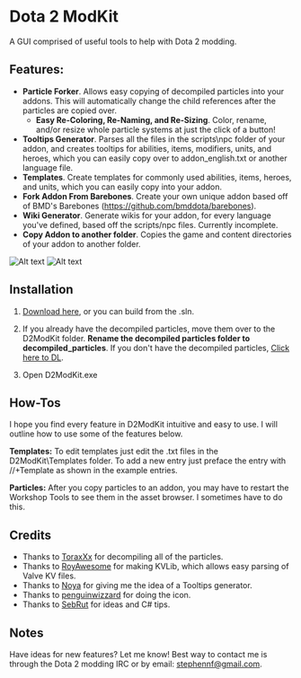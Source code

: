 # Dota 2 ModKit

A GUI comprised of useful tools to help with Dota 2 modding.

## Features:
* **Particle Forker**. Allows easy copying of decompiled particles into your addons. This will automatically change the child references after the particles are copied over.
  * **Easy Re-Coloring, Re-Naming, and Re-Sizing**. Color, rename, and/or resize whole particle systems at just the click of a button!
* **Tooltips Generator**. Parses all the files in the scripts\npc folder of your addon, and creates tooltips for abilities, items, modifiers, units, and heroes, which you can easily copy over to addon_english.txt or another language file.
* **Templates**. Create templates for commonly used abilities, items, heroes, and units, which you can easily copy into your addon.
* **Fork Addon From Barebones**. Create your own unique addon based off of BMD's Barebones (https://github.com/bmddota/barebones).
* **Wiki Generator**. Generate wikis for your addon, for every language you've defined, based off the scripts/npc files. Currently incomplete.
* **Copy Addon to another folder**. Copies the game and content directories of your addon to another folder.

![Alt text](http://i.imgur.com/XrRY5HO.png)
![Alt text](http://i.imgur.com/Zerrlb3.png)

## Installation

1. [Download here](https://github.com/Myll/Dota-2-ModKit/releases), or you can build from the .sln.

2. If you already have the decompiled particles, move them over to the D2ModKit folder. **Rename the decompiled particles folder to decompiled_particles**. If you don't have the decompiled particles, [Click here to DL](https://mega.co.nz/#!cpgkSQbY!_xjYFGgkL2yhv0l8MPjEfESjN7B1S0cVP-QXsx3c-7M).

3. Open D2ModKit.exe

## How-Tos

I hope you find every feature in D2ModKit intuitive and easy to use. I will outline how to use some of the features below.

**Templates:** To edit templates just edit the .txt files in the D2ModKit\Templates folder. To add a new entry just preface the entry with //+Template as shown in the example entries.

**Particles:** After you copy particles to an addon, you may have to restart the Workshop Tools to see them in the asset browser. I sometimes have to do this.

## Credits

* Thanks to [ToraxXx](https://github.com/toraxxx) for decompiling all of the particles.
* Thanks to [RoyAwesome](https://github.com/RoyAwesome) for making KVLib, which allows easy parsing of Valve KV files.
* Thanks to [Noya](https://github.com/MNoya) for giving me the idea of a Tooltips generator.
* Thanks to [penguinwizzard](https://github.com/Penguinwizzard) for doing the icon.
* Thanks to [SebRut](https://github.com/sebrut) for ideas and C# tips.

## Notes

Have ideas for new features? Let me know! Best way to contact me is through the Dota 2 modding IRC or by email: stephennf@gmail.com.
